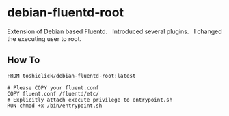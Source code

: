 # debian-fluentd-root
Extension of Debian based Fluentd.  
Introduced several plugins.  
I changed the executing user to root.  

## How To
```
FROM toshiclick/debian-fluentd-root:latest

# Please COPY your fluent.conf
COPY fluent.conf /fluentd/etc/
# Explicitly attach execute privilege to entrypoint.sh
RUN chmod +x /bin/entrypoint.sh
```
